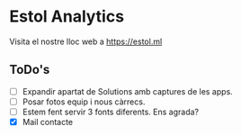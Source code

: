 # Estol Analytics
Visita el nostre lloc web a https://estol.ml

## ToDo's
- [ ] Expandir apartat de Solutions amb captures de les apps.
- [ ] Posar fotos equip i nous càrrecs.
- [ ] Estem fent servir 3 fonts diferents. Ens agrada?
- [x] Mail contacte
